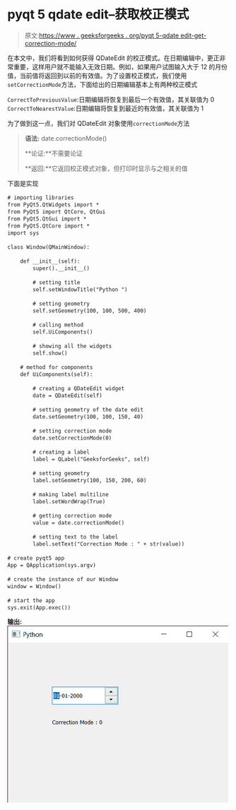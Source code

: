 # pyqt 5 qdate edit–获取校正模式

> 原文:[https://www . geeksforgeeks . org/pyqt 5-qdate edit-get-correction-mode/](https://www.geeksforgeeks.org/pyqt5-qdateedit-getting-correction-mode/)

在本文中，我们将看到如何获得 QDateEdit 的校正模式。在日期编辑中，更正非常重要，这样用户就不能输入无效日期。例如，如果用户试图输入大于 12 的月份值，当前值将返回到以前的有效值。为了设置校正模式，我们使用`setCorrectionMode`方法，下面给出的日期编辑基本上有两种校正模式

`CorrectToPreviousValue`:日期编辑将恢复到最后一个有效值，其关联值为 0
`CorrectToNearestValue`:日期编辑将恢复到最近的有效值，其关联值为 1

为了做到这一点，我们对 QDateEdit 对象使用`correctionMode`方法

> **语法:** date.correctionMode()
> 
> **论证:**不需要论证
> 
> **返回:**它返回校正模式对象，但打印时显示与之相关的值

下面是实现

```
# importing libraries
from PyQt5.QtWidgets import * 
from PyQt5 import QtCore, QtGui
from PyQt5.QtGui import * 
from PyQt5.QtCore import * 
import sys

class Window(QMainWindow):

    def __init__(self):
        super().__init__()

        # setting title
        self.setWindowTitle("Python ")

        # setting geometry
        self.setGeometry(100, 100, 500, 400)

        # calling method
        self.UiComponents()

        # showing all the widgets
        self.show()

    # method for components
    def UiComponents(self):

        # creating a QDateEdit widget
        date = QDateEdit(self)

        # setting geometry of the date edit
        date.setGeometry(100, 100, 150, 40)

        # setting correction mode
        date.setCorrectionMode(0)

        # creating a label
        label = QLabel("GeeksforGeeks", self)

        # setting geometry
        label.setGeometry(100, 150, 200, 60)

        # making label multiline
        label.setWordWrap(True)

        # getting correction mode
        value = date.correctionMode()

        # setting text to the label
        label.setText("Correction Mode : " + str(value))

# create pyqt5 app
App = QApplication(sys.argv)

# create the instance of our Window
window = Window()

# start the app
sys.exit(App.exec())
```

**输出:**
![](img/2c1ed3b5511b8956317b93e30cdac2ee.png)